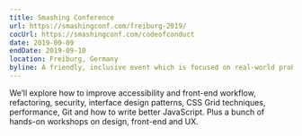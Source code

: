 ```yaml
---
title: Smashing Conference
url: https://smashingconf.com/freiburg-2019/
cocUrl: https://smashingconf.com/codeofconduct
date: 2019-09-09
endDate: 2019-09-10
location: Freiburg, Germany
byline: A friendly, inclusive event which is focused on real-world problems and solutions.
---
```


We’ll explore how to improve accessibility and front-end workflow, refactoring, security, interface design patterns, CSS Grid techniques, performance, Git and how to write better JavaScript. Plus a bunch of hands-on workshops on design, front-end and UX.
